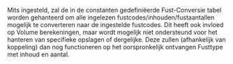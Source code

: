 Mits ingesteld, zal de in de constanten gedefiniëerde Fust-Conversie tabel worden gehanteerd om alle ingelezen fustcodes/inhouden/fustaantallen mogelijk te converteren naar de ingestelde fustcodes.
Dit heeft ook invloed op Volume berekeningen, maar wordt mogelijk niet ondersteund voor het hanteren van specifieke opslagen of dergelijke. Deze zullen (afhankelijk van koppeling) dan nog functioneren op het oorspronkelijk ontvangen Fusttype met inhoud en aantal.
